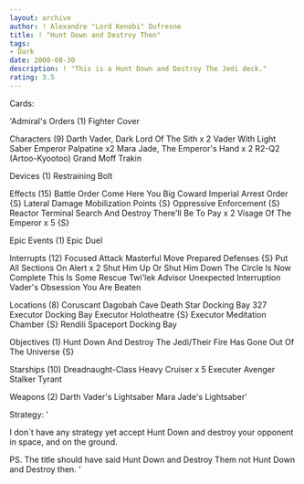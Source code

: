 ```yaml
---
layout: archive
author: ! Alexandre "Lord Kenobi" Dufresne
title: ! "Hunt Down and Destroy Then"
tags:
- Dark
date: 2000-08-30
description: ! "This is a Hunt Down and Destroy The Jedi deck."
rating: 3.5
---
```

Cards: 

'Admiral's Orders (1)
Fighter Cover

Characters (9)
Darth Vader, Dark Lord Of The Sith x 2
Vader With Light Saber
Emperor Palpatine x2
Mara Jade, The Emperor's Hand x 2
R2-Q2 (Artoo-Kyootoo)
Grand Moff Trakin

Devices (1)
Restraining Bolt

Effects (15)
Battle Order
Come Here You Big Coward
Imperial Arrest Order {S}
Lateral Damage
Mobilization Points {S}
Oppressive Enforcement {S}
Reactor Terminal
Search And Destroy
There'll Be  To Pay x 2
Visage Of The Emperor x 5 {S}

Epic Events (1)
Epic Duel

Interrupts (12)
Focused Attack
Masterful Move
Prepared Defenses {S}
Put All Sections On Alert x 2
Shut Him Up Or Shut Him Down
The Circle Is Now Complete
This Is Some Rescue
Twi'lek Advisor
Unexpected Interruption
Vader's Obsession
You Are Beaten

Locations (8)
Coruscant
Dagobah Cave
Death Star Docking Bay 327
Executor Docking Bay
Executor Holotheatre {S}
Executor Meditation Chamber {S}
Rendili
Spaceport Docking Bay

Objectives (1)
Hunt Down And Destroy The Jedi/Their Fire Has Gone Out Of The Universe {S}

Starships (10)
Dreadnaught-Class Heavy Cruiser x 5
Executer
Avenger
Stalker
Tyrant

Weapons (2)
Darth Vader's Lightsaber
Mara Jade's Lightsaber'

Strategy: '

I don`t have any strategy yet accept Hunt Down and destroy your opponent in space, and on the ground.

PS. The title should have said Hunt Down and Destroy Them not Hunt Down and Destroy then. '